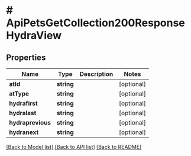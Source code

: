 # # ApiPetsGetCollection200ResponseHydraView

## Properties

Name | Type | Description | Notes
------------ | ------------- | ------------- | -------------
**atId** | **string** |  | [optional]
**atType** | **string** |  | [optional]
**hydrafirst** | **string** |  | [optional]
**hydralast** | **string** |  | [optional]
**hydraprevious** | **string** |  | [optional]
**hydranext** | **string** |  | [optional]

[[Back to Model list]](../../README.md#models) [[Back to API list]](../../README.md#endpoints) [[Back to README]](../../README.md)
